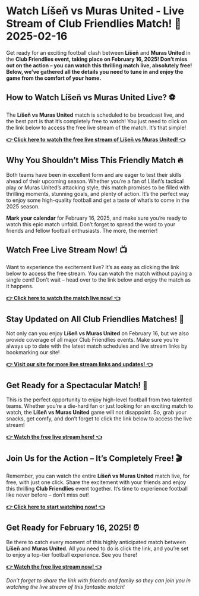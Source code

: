 # Watch Líšeň vs Muras United - Live Stream of Club Friendlies Match! 📅 2025-02-16

Get ready for an exciting football clash between **Líšeň** and **Muras United** in the **Club Friendlies event, taking place on February 16, 2025! Don’t miss out on the action – you can watch this thrilling match live, absolutely free! Below, we’ve gathered all the details you need to tune in and enjoy the game from the comfort of your home.**

## How to Watch Líšeň vs Muras United Live? ⚽

The **Líšeň vs Muras United** match is scheduled to be broadcast live, and the best part is that it’s completely free to watch! You just need to click on the link below to access the free live stream of the match. It’s that simple!

[**👉 Click here to watch the free live stream of Líšeň vs Muras United! 👈**](https://tinyurl.com/livestreamfreeo?st=L%C3%AD%C5%A1e%C5%88+vs+Muras+United&si=ghc)

## Why You Shouldn’t Miss This Friendly Match 🔥

Both teams have been in excellent form and are eager to test their skills ahead of their upcoming season. Whether you’re a fan of Líšeň’s tactical play or Muras United’s attacking style, this match promises to be filled with thrilling moments, stunning goals, and plenty of action. It’s the perfect way to enjoy some high-quality football and get a taste of what’s to come in the 2025 season.

**Mark your calendar** for February 16, 2025, and make sure you’re ready to watch this epic match unfold. Don’t forget to spread the word to your friends and fellow football enthusiasts. The more, the merrier!

## Watch Free Live Stream Now! 📺

Want to experience the excitement live? It’s as easy as clicking the link below to access the free stream. You can watch the match without paying a single cent! Don’t wait – head over to the link below and enjoy the match as it happens.

[**👉 Click here to watch the match live now! 👈**](https://tinyurl.com/livestreamfreeo?st=L%C3%AD%C5%A1e%C5%88+vs+Muras+United&si=ghc)

## Stay Updated on All Club Friendlies Matches! 📅

Not only can you enjoy **Líšeň vs Muras United** on February 16, but we also provide coverage of all major Club Friendlies events. Make sure you’re always up to date with the latest match schedules and live stream links by bookmarking our site!

[**👉 Visit our site for more live stream links and updates! 👈**](https://tinyurl.com/livestreamfreeo?st=L%C3%AD%C5%A1e%C5%88+vs+Muras+United&si=ghc)

## Get Ready for a Spectacular Match! 🎉

This is the perfect opportunity to enjoy high-level football from two talented teams. Whether you’re a die-hard fan or just looking for an exciting match to watch, the **Líšeň vs Muras United** game will not disappoint. So, grab your snacks, get comfy, and don’t forget to click the link below to access the live stream!

[**👉 Watch the free live stream here! 👈**](https://tinyurl.com/livestreamfreeo?st=L%C3%AD%C5%A1e%C5%88+vs+Muras+United&si=ghc)

## Join Us for the Action – It’s Completely Free! 🎬

Remember, you can watch the entire **Líšeň vs Muras United** match live, for free, with just one click. Share the excitement with your friends and enjoy this thrilling **Club Friendlies** event together. It’s time to experience football like never before – don’t miss out!

[**👉 Click here to start watching now! 👈**](https://tinyurl.com/livestreamfreeo?st=L%C3%AD%C5%A1e%C5%88+vs+Muras+United&si=ghc)

## Get Ready for February 16, 2025! ⏰

Be there to catch every moment of this highly anticipated match between **Líšeň** and **Muras United**. All you need to do is click the link, and you’re set to enjoy a top-tier football experience. See you there!

[**👉 Watch the free live stream now! 👈**](https://tinyurl.com/livestreamfreeo?st=L%C3%AD%C5%A1e%C5%88+vs+Muras+United&si=ghc)

_Don’t forget to share the link with friends and family so they can join you in watching the live stream of this fantastic match!_
